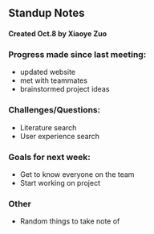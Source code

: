 ## Standup Notes

#### Created Oct.8 by Xiaoye Zuo

### Progress made since last meeting:
- updated website
- met with teammates
- brainstormed project ideas

### Challenges/Questions:
- Literature search
- User experience search
  
### Goals for next week:
- Get to know everyone on the team
- Start working on project

### Other
- Random things to take note of
